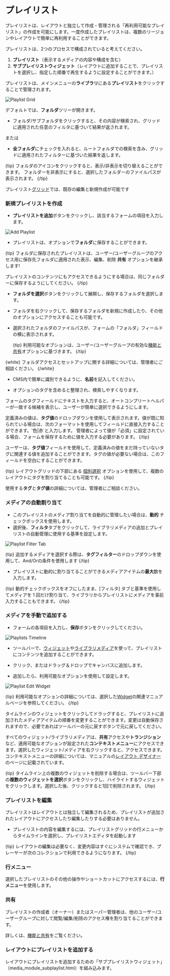 <!--toc=media-->

# プレイリスト


プレイリストは、レイアウトと独立して作成・管理される「再利用可能なプレイリスト」の作成を可能にします。一度作成したプレイリストは、複数のリージョンやレイアウトで簡単に再利用することができます。

プレイリストは、2つのプロセスで構成されていると考えてください。

1. **プレイリスト**（表示するメディアの内容や構成を含む）
2. **サブプレイリストウィジェット**（レイアウトに追加することで、プレイリストを選択し、指定した順番で再生するように設定することができます。）

プレイリストは、メインメニューの**ライブラリ**にある**プレイリスト**をクリックすることで管理されます。

![Playlist Grid](img/v3_media_playlists_grid.png)

デフォルトでは、**フォルダ**ツリーが開きます。

- フォルダ/サブフォルダをクリックすると、その内容が検索され、グリッドに適用された任意のフィルタに基づいて結果が返されます。

または

- **全フォルダ**にチェックを入れると、ルートフォルダでの検索を含み、グリッドに適用されたフィルターに基づいた結果を返します。

{tip}
フォルダのアイコンをクリックすると、表示/非表示を切り替えることができます。 フォルダーを非表示にすると、選択したフォルダーのファイルパスが表示されます。
{/tip}

プレイリスト[グリッド](tour_grids.html)では、既存の編集と新規作成が可能です

### 新規プレイリストを作成

- **プレイリストを追加**ボタンをクリックし、該当するフォームの項目を入力します。


![Add Playlist](img/v3_media_playlists_add.png)

- プレイリストは、オプションで**フォルダ**に保存することができます。


{tip}
フォルダに保存されたプレイリストは、ユーザー/ユーザーグループのアクセス用に保存先フォルダに適用された表示、編集、削除 **共有** オプションを継承します!

プレイリストのコンテンツにもアクセスできるようにする場合は、同じフォルダーに保存するようにしてください。
{/tip}

- **フォルダを選択**ボタンをクリックして展開し、保存するフォルダを選択します。

- フォルダを右クリックして、保存するフォルダを新規に作成したり、その他のオプションにアクセスすることも可能です。

- 選択されたフォルダのファイルパスが、フォームの「フォルダ」フィールドの横に表示されます。

  {tip}
  利用可能なオプションは、ユーザー/ユーザーグループの有効な[機能と共有](users_features_and_sharing.html)オプションに基づきます。
  {/tip}


{white}
フォルダアクセスとセットアップに関する詳細については、管理者にご相談ください。
{/white}

- CMS内で簡単に識別できるように、**名前**を記入してください。

- オプションのタグを含めると整理され、検索しやすくなります。

フォームのタグフィールドにテキストを入力すると、オートコンプリートヘルパーが一致する候補を表示し、ユーザーが簡単に選択できるようにします。

定義済みの値は、**タグ値**のドロップダウンを使用して表示されます。値が既に知られている場合は、次のフォーマットを使用してフィールドに直接入力することができます。'色|赤`と入力します。
管理者によって値が「必須」に設定されている場合、フォームを保存するために値を入力する必要があります。
{/tip}

ユーザーは、**タグ値**フィールドを使用して、定義済みの値をまだ持っていないタグに関連する値を追加することができます。タグの値が必要ない場合は、このフィールドを空白にすることができます。

{tip}
レイアウトグリッドの下部にある [個別選択](https://xibo.org.uk/manual/en/tour_grids.html#複数選択-個別選択による) オプションを使用して、複数のレイアウトにタグを割り当てることも可能です。
{/tip}

使用する**タグ**と**タグ値**の詳細については、管理者にご相談ください。

### メディアの自動割り当て

- このプレイリストのメディア割り当てを自動的に管理したい場合は、**動的** チェックボックスを使用します。
- 選択後、**フィルタ**タブをクリックして、ライブラリメディアの追加とプレイリストの自動管理に使用する基準を設定します。

![Playlist Filter Tab](img/v3.1_media_playlists_filter_tab.png)

{tip}
追加するメディアを選択する際は、**タグフィルター**のドロップダウンを使用して、And/Orの条件を使用します
{/tip}

- プレイリストに動的に割り当てることができるメディアアイテムの**最大**数を入力します。

{tip}
動的チェックボックスをオフにしたまま、[フィルタ] タブと基準を使用してメディアを 1 回だけ割り当て、ライブラリからプレイリストにメディアを事前入力することもできます。
{/tip}

### メディアを手動で追加する

- フォームの各項目を入力し、**保存**ボタンをクリックしてください。

![Playlists Timeline](img/v3.1_media_playlists_timeline.png)

- ツールバーで、[ウィジェット](layouts_widgets.html)や[ライブラリメディア](layouts_library_search.html)を使って、プレイリストにコンテンツを追加することができます。
- クリック、またはドラッグ＆ドロップでキャンバスに追加します。

- 追加したら、利用可能なオプションを使用して設定します。


![Playlist Edit Widget](img/v3.1_media_playlists_edit_widget.png)

{tip}
利用可能なオプションの詳細については、選択した[Widget](media_modules.html)の関連マニュアルページを参照してください。
{/tip}

タイムラインのウィジェットをクリックしてドラッグすると、プレイリストに追加されたメディアアイテムの順番を変更することができます。変更は自動保存されますので、必要であればツールバーの元に戻すボタンで元に戻してください。

すべてのウィジェット/ライブラリメディアは、**共有**アクセスや**トランジション**など、適用可能なオプションが設定された**コンテキストメニュー**にアクセスできます。選択したウィジェット/メディアを右クリックすると、アクセスできます。コンテキストメニューの詳細については、マニュアルの[レイアウト デザイナー](layout_designer.html)のページに記載されています。


{tip}
タイムライン上の複数のウィジェットを削除する場合は、ツールバー下部の**複数のウィジェットを選択**ボタンをクリックし、ハイライトするウィジェットをクリックします。選択した後、クリックすると1回で削除されます。
{/tip}

### プレイリストを編集

プレイリストはレイアウトとは独立して編集されるため、プレイリストが追加されたレイアウトにアクセスしたり編集したりする必要はありません。

- プレイリストの内容を編集するには、プレイリストグリッドの行メニューからタイムラインを選択し、プレイリストエディタを起動します

{tip}
レイアウトの編集は必要なく、変更内容はすぐにシステムで確認でき、プレーヤーが次のコレクションで利用できるようになります。
{/tip}

### 行メニュー

選択したプレイリストのその他の操作やショートカットにアクセスするには、**行メニュー**を使用します。

### 共有

プレイリストの作成者（オーナー）またはスーパー管理者は、他のユーザー/ユーザーグループに対して閲覧/編集/削除のアクセス権を割り当てることができます。

詳しくは、[機能と共有](users_features_and_sharing.html)をご覧ください。

### レイアウトにプレイリストを追加する

レイアウトにプレイリストを追加するための「サブプレイリストウィジェット」（media_module_subplaylist.html）を組み込みます。

